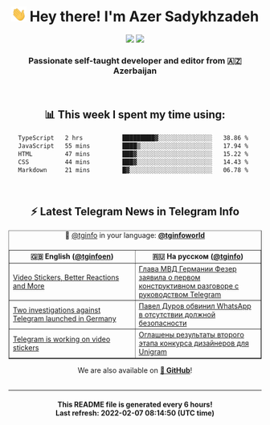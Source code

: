 <div align="center">
	<div>
		<h1>
      <img src="./assets/hi.gif" width="30px"> Hey there! I'm Azer Sadykhzadeh
    </h1>
    <img height="18" src="https://komarev.com/ghpvc/?username=sadykhzadeh&label=Views&color=2081c1&style=flat-square" />
		<a href="https://wakatime.com/@Azer"> <img height="18" src="https://wakatime.com/badge/user/f80ae27a-c328-426f-a381-bc84136e2dd6.svg" /> </a>
    <h3>
      Passionate self-taught developer and editor from 🇦🇿 Azerbaijan
    </h3>
  </div>
  <br>

<h2>📊 This week I spent my time using:</h2>

<!--START_SECTION:waka-->
```text
TypeScript   2 hrs           █████████▓░░░░░░░░░░░░░░░   38.86 % 
JavaScript   55 mins         ████▒░░░░░░░░░░░░░░░░░░░░   17.94 % 
HTML         47 mins         ███▓░░░░░░░░░░░░░░░░░░░░░   15.22 % 
CSS          44 mins         ███▓░░░░░░░░░░░░░░░░░░░░░   14.43 % 
Markdown     21 mins         █▓░░░░░░░░░░░░░░░░░░░░░░░   06.78 % 
```
<!--END_SECTION:waka-->

<br>

<h2>⚡️ Latest Telegram News in Telegram Info</h2>
  <table border>
		<tr>
			<th width="50%">🇬🇧 English (<a href="https://t.me/tginfoen">@tginfoen</a>)</th>
			<th>🇷🇺 На русском (<a href="https://t.me/tginfo">@tginfo</a>)</th>
		</tr>
		<caption>🚩 <a href="https://t.me/tginfo">@tginfo</a> in your language: <a href="https://t.me/tginfoworld"><b>@tginfoworld</b></a><caption/>
  <tr><td><a href="https://t.me/tginfoen/1352">Video Stickers, Better Reactions and More</a></td>
    <td><a href="https://t.me/tginfo/3231">Глава МВД Германии Фезер заявила о первом конструктивном разговоре с руководством Telegram</a></td></tr><tr><td><a href="https://t.me/tginfoen/1351">Two investigations against Telegram launched in Germany</a></td>
    <td><a href="https://t.me/tginfo/3230">Павел Дуров обвинил WhatsApp в отсутствии должной безопасности</a></td></tr><tr><td><a href="https://t.me/tginfoen/1350">Telegram is working on video stickers</a></td>
    <td><a href="https://t.me/tginfo/3229">Оглашены результаты второго этапа конкурса дизайнеров для Unigram </a></td></tr>
</table>
We are also available on <a href="https://github.com/tginfo"><b>🐙 GitHub</b></a>!
</div>

<br>
<hr>
<h4 align="center">This README file is generated <b>every 6 hours</b>!</br>Last refresh: <b>2022-02-07 08:14:50 (UTC time)</b></h4>
